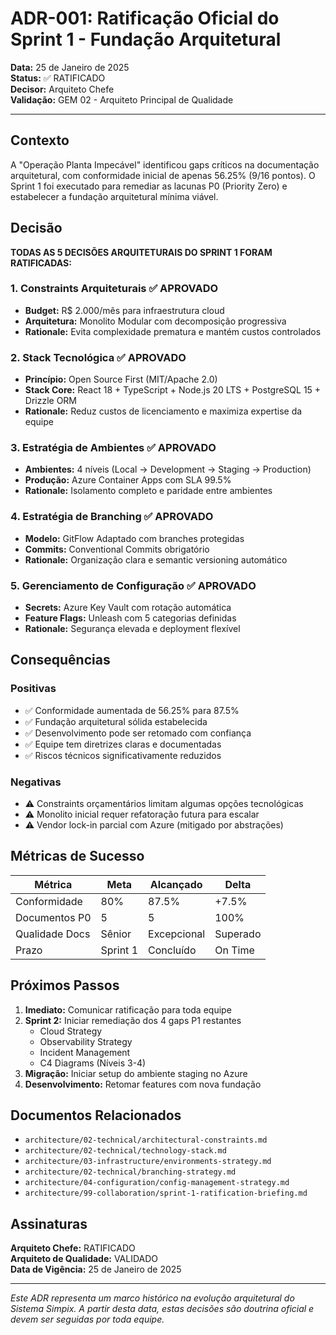 # ADR-001: Ratificação Oficial do Sprint 1 - Fundação Arquitetural

**Data:** 25 de Janeiro de 2025  
**Status:** ✅ RATIFICADO  
**Decisor:** Arquiteto Chefe  
**Validação:** GEM 02 - Arquiteto Principal de Qualidade

---

## Contexto

A "Operação Planta Impecável" identificou gaps críticos na documentação arquitetural, com conformidade inicial de apenas 56.25% (9/16 pontos). O Sprint 1 foi executado para remediar as lacunas P0 (Priority Zero) e estabelecer a fundação arquitetural mínima viável.

## Decisão

**TODAS AS 5 DECISÕES ARQUITETURAIS DO SPRINT 1 FORAM RATIFICADAS:**

### 1. Constraints Arquiteturais ✅ APROVADO

- **Budget:** R$ 2.000/mês para infraestrutura cloud
- **Arquitetura:** Monolito Modular com decomposição progressiva
- **Rationale:** Evita complexidade prematura e mantém custos controlados

### 2. Stack Tecnológica ✅ APROVADO

- **Princípio:** Open Source First (MIT/Apache 2.0)
- **Stack Core:** React 18 + TypeScript + Node.js 20 LTS + PostgreSQL 15 + Drizzle ORM
- **Rationale:** Reduz custos de licenciamento e maximiza expertise da equipe

### 3. Estratégia de Ambientes ✅ APROVADO

- **Ambientes:** 4 níveis (Local → Development → Staging → Production)
- **Produção:** Azure Container Apps com SLA 99.5%
- **Rationale:** Isolamento completo e paridade entre ambientes

### 4. Estratégia de Branching ✅ APROVADO

- **Modelo:** GitFlow Adaptado com branches protegidas
- **Commits:** Conventional Commits obrigatório
- **Rationale:** Organização clara e semantic versioning automático

### 5. Gerenciamento de Configuração ✅ APROVADO

- **Secrets:** Azure Key Vault com rotação automática
- **Feature Flags:** Unleash com 5 categorias definidas
- **Rationale:** Segurança elevada e deployment flexível

## Consequências

### Positivas

- ✅ Conformidade aumentada de 56.25% para 87.5%
- ✅ Fundação arquitetural sólida estabelecida
- ✅ Desenvolvimento pode ser retomado com confiança
- ✅ Equipe tem diretrizes claras e documentadas
- ✅ Riscos técnicos significativamente reduzidos

### Negativas

- ⚠️ Constraints orçamentários limitam algumas opções tecnológicas
- ⚠️ Monolito inicial requer refatoração futura para escalar
- ⚠️ Vendor lock-in parcial com Azure (mitigado por abstrações)

## Métricas de Sucesso

| Métrica        | Meta     | Alcançado   | Delta    |
| -------------- | -------- | ----------- | -------- |
| Conformidade   | 80%      | 87.5%       | +7.5%    |
| Documentos P0  | 5        | 5           | 100%     |
| Qualidade Docs | Sênior   | Excepcional | Superado |
| Prazo          | Sprint 1 | Concluído   | On Time  |

## Próximos Passos

1. **Imediato:** Comunicar ratificação para toda equipe
2. **Sprint 2:** Iniciar remediação dos 4 gaps P1 restantes
   - Cloud Strategy
   - Observability Strategy
   - Incident Management
   - C4 Diagrams (Níveis 3-4)
3. **Migração:** Iniciar setup do ambiente staging no Azure
4. **Desenvolvimento:** Retomar features com nova fundação

## Documentos Relacionados

- `architecture/02-technical/architectural-constraints.md`
- `architecture/02-technical/technology-stack.md`
- `architecture/03-infrastructure/environments-strategy.md`
- `architecture/02-technical/branching-strategy.md`
- `architecture/04-configuration/config-management-strategy.md`
- `architecture/99-collaboration/sprint-1-ratification-briefing.md`

## Assinaturas

**Arquiteto Chefe:** RATIFICADO  
**Arquiteto de Qualidade:** VALIDADO  
**Data de Vigência:** 25 de Janeiro de 2025

---

_Este ADR representa um marco histórico na evolução arquitetural do Sistema Simpix._
_A partir desta data, estas decisões são doutrina oficial e devem ser seguidas por toda equipe._
